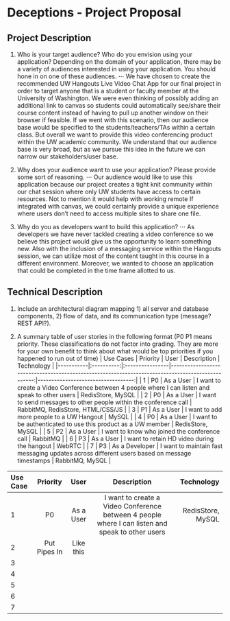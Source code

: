 # Deceptions - Project Proposal

## Project Description
1. Who is your target audience?  Who do you envision using your application? Depending on the domain of your application, there may be a variety of audiences interested in using your application.  You should hone in on one of these audiences.
⋅⋅⋅ We have chosen to create the recommended UW Hangouts Live Video Chat App for our final project in order to target anyone that is a student or faculty member at the University of Washington. We were even thinking of possibly adding an additional link to canvas so students could automatically see/share their course content instead of having to pull up another window on their browser if feasible. If we went with this scenario, then our audience base would be specified to the students/teachers/TAs within a certain class. But overall we want to provide this video conferencing product within the UW academic community. We understand that our audience base is very broad, but as we pursue this idea in the future we can narrow our stakeholders/user base.
	
2. Why does your audience want to use your application? Please provide some sort of reasoning. 
⋅⋅⋅ Our audience would like to use this application because our project creates a tight knit community within our chat session where only UW students have access to certain resources. Not to mention it would help with working remote If integrated with canvas, we could certainly provide a unique experience where users don’t need to access multiple sites to share one file.

3. Why do you as developers want to build this application?
⋅⋅⋅ As developers we have never tackled creating a video conference so we believe this project would give us the opportunity to learn something new. Also with the inclusion of a messaging service within the Hangouts session, we can utilize most of the content taught in this course in a different environment. Moreover, we wanted to choose an application that could be completed in the time frame allotted to us.

## Technical Description
1. Include an architectural diagram mapping 1) all server and database components, 2) flow of data, and its communication type (message? REST API?).

2. A summary table of user stories in the following format (P0 P1 means priority. These classifications do not factor into grading. They are more for your own benefit to think about what would be top priorities if you happened to run out of time)
| Use Cases | Priority | User           | Description                                                                                      | Technology                        |
|-----------|:----------:|:----------------|--------------------------------------------------------------------------------------------------:|-----------------------------------:|
| 1         | P0       | As a User      | I want to create a Video Conference between 4 people where I can listen and speak to other users | RedisStore, MySQL                 |
| 2         | P0       | As a User      | I want to send messages to other people within the conference call                               | RabbitMQ, RedisStore, HTML/CSS/JS |
| 3         | P1       | As a User      | I want to add more people to a UW Hangout                                                        | MySQL                             |
| 4         | P0       | As a User      | I want to be authenticated to use this product as a UW member                                    | RedisStore, MySQL                 |
| 5         | P2       | As a User      | I want to know who joined the conference call                                                    | RabbitMQ                          |
| 6         | P3       | As a User      | I want to retain HD video during the hangout                                                     | WebRTC                            |
| 7         | P3       | As a Developer | I want to maintain fast messaging updates across different users based on message timestamps     | RabbitMQ, MySQL                   |

| Use Case | Priority     | User          | Description   | Technology |
| :------- | :----------: | :-----------: | :-----------: | ---------: |
|   1      | P0           | As a User     | I want to create a Video Conference between 4 people where I can listen and speak to other users | RedisStore, MySQL |
|   2      | Put Pipes In | Like this     |
|   3      | 
|   4
|   5
|   6
|   7
